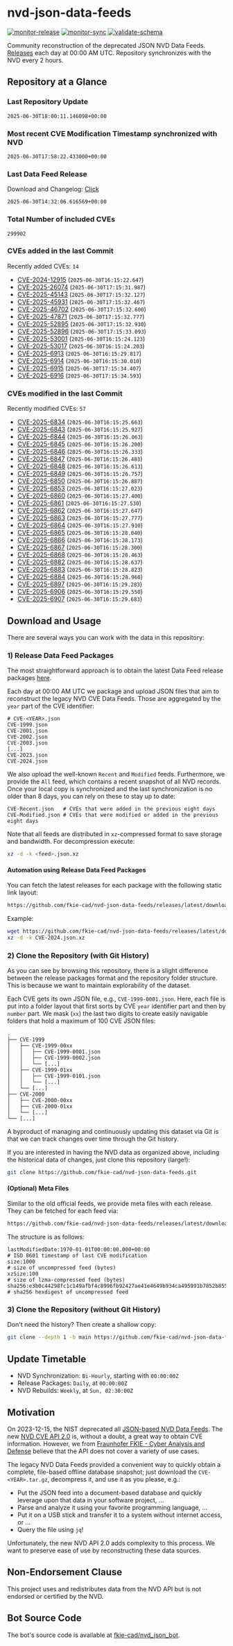# nvd-json-data-feeds

[![monitor-release](https://github.com/fkie-cad/nvd-json-data-feeds/actions/workflows/monitor_release.yml/badge.svg)](https://github.com/fkie-cad/nvd-json-data-feeds/actions/workflows/monitor_release.yml)
[![monitor-sync](https://github.com/fkie-cad/nvd-json-data-feeds/actions/workflows/monitor_sync.yml/badge.svg)](https://github.com/fkie-cad/nvd-json-data-feeds/actions/workflows/monitor_sync.yml)
[![validate-schema](https://github.com/fkie-cad/nvd-json-data-feeds/actions/workflows/validate_schema.yml/badge.svg)](https://github.com/fkie-cad/nvd-json-data-feeds/actions/workflows/validate_schema.yml)

Community reconstruction of the deprecated JSON NVD Data Feeds.
[Releases](https://github.com/fkie-cad/nvd-json-data-feeds/releases/latest) each day at 00:00 AM UTC.
Repository synchronizes with the NVD every 2 hours.

## Repository at a Glance

### Last Repository Update

```plain
2025-06-30T18:00:11.146098+00:00
```

### Most recent CVE Modification Timestamp synchronized with NVD

```plain
2025-06-30T17:58:22.433000+00:00
```

### Last Data Feed Release

Download and Changelog: [Click](https://github.com/fkie-cad/nvd-json-data-feeds/releases/latest)

```plain
2025-06-30T14:32:06.616569+00:00
```

### Total Number of included CVEs

```plain
299902
```

### CVEs added in the last Commit

Recently added CVEs: `14`

- [CVE-2024-12915](CVE-2024/CVE-2024-129xx/CVE-2024-12915.json) (`2025-06-30T16:15:22.647`)
- [CVE-2025-26074](CVE-2025/CVE-2025-260xx/CVE-2025-26074.json) (`2025-06-30T17:15:31.987`)
- [CVE-2025-45143](CVE-2025/CVE-2025-451xx/CVE-2025-45143.json) (`2025-06-30T17:15:32.127`)
- [CVE-2025-45931](CVE-2025/CVE-2025-459xx/CVE-2025-45931.json) (`2025-06-30T17:15:32.467`)
- [CVE-2025-46702](CVE-2025/CVE-2025-467xx/CVE-2025-46702.json) (`2025-06-30T17:15:32.600`)
- [CVE-2025-47871](CVE-2025/CVE-2025-478xx/CVE-2025-47871.json) (`2025-06-30T17:15:32.777`)
- [CVE-2025-52895](CVE-2025/CVE-2025-528xx/CVE-2025-52895.json) (`2025-06-30T17:15:32.930`)
- [CVE-2025-52896](CVE-2025/CVE-2025-528xx/CVE-2025-52896.json) (`2025-06-30T17:15:33.093`)
- [CVE-2025-53001](CVE-2025/CVE-2025-530xx/CVE-2025-53001.json) (`2025-06-30T16:15:24.123`)
- [CVE-2025-53017](CVE-2025/CVE-2025-530xx/CVE-2025-53017.json) (`2025-06-30T16:15:24.203`)
- [CVE-2025-6913](CVE-2025/CVE-2025-69xx/CVE-2025-6913.json) (`2025-06-30T16:15:29.817`)
- [CVE-2025-6914](CVE-2025/CVE-2025-69xx/CVE-2025-6914.json) (`2025-06-30T16:15:30.010`)
- [CVE-2025-6915](CVE-2025/CVE-2025-69xx/CVE-2025-6915.json) (`2025-06-30T17:15:34.407`)
- [CVE-2025-6916](CVE-2025/CVE-2025-69xx/CVE-2025-6916.json) (`2025-06-30T17:15:34.593`)


### CVEs modified in the last Commit

Recently modified CVEs: `57`

- [CVE-2025-6834](CVE-2025/CVE-2025-68xx/CVE-2025-6834.json) (`2025-06-30T16:15:25.663`)
- [CVE-2025-6843](CVE-2025/CVE-2025-68xx/CVE-2025-6843.json) (`2025-06-30T16:15:25.927`)
- [CVE-2025-6844](CVE-2025/CVE-2025-68xx/CVE-2025-6844.json) (`2025-06-30T16:15:26.063`)
- [CVE-2025-6845](CVE-2025/CVE-2025-68xx/CVE-2025-6845.json) (`2025-06-30T16:15:26.200`)
- [CVE-2025-6846](CVE-2025/CVE-2025-68xx/CVE-2025-6846.json) (`2025-06-30T16:15:26.333`)
- [CVE-2025-6847](CVE-2025/CVE-2025-68xx/CVE-2025-6847.json) (`2025-06-30T16:15:26.483`)
- [CVE-2025-6848](CVE-2025/CVE-2025-68xx/CVE-2025-6848.json) (`2025-06-30T16:15:26.613`)
- [CVE-2025-6849](CVE-2025/CVE-2025-68xx/CVE-2025-6849.json) (`2025-06-30T16:15:26.757`)
- [CVE-2025-6850](CVE-2025/CVE-2025-68xx/CVE-2025-6850.json) (`2025-06-30T16:15:26.887`)
- [CVE-2025-6853](CVE-2025/CVE-2025-68xx/CVE-2025-6853.json) (`2025-06-30T16:15:27.023`)
- [CVE-2025-6860](CVE-2025/CVE-2025-68xx/CVE-2025-6860.json) (`2025-06-30T16:15:27.400`)
- [CVE-2025-6861](CVE-2025/CVE-2025-68xx/CVE-2025-6861.json) (`2025-06-30T16:15:27.530`)
- [CVE-2025-6862](CVE-2025/CVE-2025-68xx/CVE-2025-6862.json) (`2025-06-30T16:15:27.647`)
- [CVE-2025-6863](CVE-2025/CVE-2025-68xx/CVE-2025-6863.json) (`2025-06-30T16:15:27.777`)
- [CVE-2025-6864](CVE-2025/CVE-2025-68xx/CVE-2025-6864.json) (`2025-06-30T16:15:27.910`)
- [CVE-2025-6865](CVE-2025/CVE-2025-68xx/CVE-2025-6865.json) (`2025-06-30T16:15:28.040`)
- [CVE-2025-6866](CVE-2025/CVE-2025-68xx/CVE-2025-6866.json) (`2025-06-30T16:15:28.173`)
- [CVE-2025-6867](CVE-2025/CVE-2025-68xx/CVE-2025-6867.json) (`2025-06-30T16:15:28.300`)
- [CVE-2025-6868](CVE-2025/CVE-2025-68xx/CVE-2025-6868.json) (`2025-06-30T16:15:28.463`)
- [CVE-2025-6882](CVE-2025/CVE-2025-68xx/CVE-2025-6882.json) (`2025-06-30T16:15:28.637`)
- [CVE-2025-6883](CVE-2025/CVE-2025-68xx/CVE-2025-6883.json) (`2025-06-30T16:15:28.823`)
- [CVE-2025-6884](CVE-2025/CVE-2025-68xx/CVE-2025-6884.json) (`2025-06-30T16:15:28.960`)
- [CVE-2025-6897](CVE-2025/CVE-2025-68xx/CVE-2025-6897.json) (`2025-06-30T16:15:29.283`)
- [CVE-2025-6906](CVE-2025/CVE-2025-69xx/CVE-2025-6906.json) (`2025-06-30T16:15:29.550`)
- [CVE-2025-6907](CVE-2025/CVE-2025-69xx/CVE-2025-6907.json) (`2025-06-30T16:15:29.683`)


## Download and Usage

There are several ways you can work with the data in this repository:

### 1) Release Data Feed Packages

The most straightforward approach is to obtain the latest Data Feed release packages [here](https://github.com/fkie-cad/nvd-json-data-feeds/releases/latest).

Each day at 00:00 AM UTC we package and upload JSON files that aim to reconstruct the legacy NVD CVE Data Feeds.
Those are aggregated by the `year` part of the CVE identifier:

```
# CVE-<YEAR>.json
CVE-1999.json
CVE-2001.json
CVE-2002.json
CVE-2003.json
[...]
CVE-2023.json
CVE-2024.json
```

We also upload the well-known `Recent` and `Modified` feeds.
Furthermore, we provide the `All` feed, which contains a recent snapshot of all NVD records.
Once your local copy is synchronized and the last synchronization is no older than 8 days, you can rely on these to stay up to date:

```plain
CVE-Recent.json   # CVEs that were added in the previous eight days
CVE-Modified.json # CVEs that were modified or added in the previous eight days
```

Note that all feeds are distributed in `xz`-compressed format to save storage and bandwidth.
For decompression execute:

```sh
xz -d -k <feed>.json.xz
```

#### Automation using Release Data Feed Packages

You can fetch the latest releases for each package with the following static link layout:

```sh
https://github.com/fkie-cad/nvd-json-data-feeds/releases/latest/download/CVE-<YEAR>.json.xz
```

Example:

```sh
wget https://github.com/fkie-cad/nvd-json-data-feeds/releases/latest/download/CVE-2024.json.xz
xz -d -k CVE-2024.json.xz
```

### 2) Clone the Repository (with Git History)

As you can see by browsing this repository, there is a slight difference between the release packages format and the repository folder structure.
This is because we want to maintain explorability of the dataset.

Each CVE gets its own JSON file, e.g., `CVE-1999-0001.json`.
Here, each file is put into a folder layout that first sorts by CVE `year` identifier part and then by `number` part.
We mask (`xx`) the last two digits to create easily navigable folders that hold a maximum of 100 CVE JSON files:

```plain
.
├── CVE-1999
│   ├── CVE-1999-00xx
│   │   ├── CVE-1999-0001.json
│   │   ├── CVE-1999-0002.json
│   │   └── [...]
│   ├── CVE-1999-01xx
│   │   ├── CVE-1999-0101.json
│   │   └── [...]
│   └── [...]
├── CVE-2000
│   ├── CVE-2000-00xx
│   ├── CVE-2000-01xx
│   └── [...]
└── [...]
```

A byproduct of managing and continuously updating this dataset via Git is that we can track changes over time through the Git history.

If you are interested in having the NVD data as organized above, including the historical data of changes, just clone this repository (large!):

```sh
git clone https://github.com/fkie-cad/nvd-json-data-feeds.git
```

#### (Optional) Meta Files

Similar to the old official feeds, we provide meta files with each release. They can be fetched for each feed via:

```sh
https://github.com/fkie-cad/nvd-json-data-feeds/releases/latest/download/CVE-<YEAR>.meta
```

The structure is as follows:

```plain
lastModifiedDate:1970-01-01T00:00:00.000+00:00                          # ISO 8601 timestamp of last CVE modification
size:1000                                                               # size of uncompressed feed (bytes)
xzSize:100                                                              # size of lzma-compressed feed (bytes)
sha256:e3b0c44298fc1c149afbf4c8996fb92427ae41e4649b934ca495991b7852b855 # sha256 hexdigest of uncompressed feed
```

### 3) Clone the Repository (without Git History)

Don't need the history? Then create a shallow copy:

```sh
git clone --depth 1 -b main https://github.com/fkie-cad/nvd-json-data-feeds.git
```


## Update Timetable

* NVD Synchronization: `Bi-Hourly`, starting with `00:00:00Z`
* Release Packages: `Daily`, at `00:00:00Z`
* NVD Rebuilds: `Weekly`, at `Sun, 02:30:00Z`


## Motivation

On 2023-12-15, the NIST deprecated all [JSON-based NVD Data Feeds](https://nvd.nist.gov/vuln/data-feeds#divRetirementBanner-1).
The new [NVD CVE API 2.0](https://nvd.nist.gov/developers/vulnerabilities) is, without a doubt, a great way to obtain CVE information.
However, we from [Fraunhofer FKIE - Cyber Analysis and Defense](https://www.fkie.fraunhofer.de/en/departments/cad.html) believe that the API does not cover a variety of use cases.

The legacy NVD Data Feeds provided a convenient way to quickly obtain a complete, file-based offline database snapshot; just download the `CVE-<YEAR>.tar.gz`, decompress it, and use it as you please, e.g.:

- Put the JSON feed into a document-based database and quickly leverage upon that data in your software project, ...
- Parse and analyze it using your favorite programming language, ...
- Put it on a USB stick and transfer it to a system without internet access, or ...
- Query the file using `jq`!

Unfortunately, the new NVD API 2.0 adds complexity to this process.
We want to preserve ease of use by reconstructing these data sources.

## Non-Endorsement Clause

This project uses and redistributes data from the NVD API but is not endorsed or certified by the NVD.

## Bot Source Code

The bot's source code is available at [fkie-cad/nvd\_json\_bot](https://github.com/fkie-cad/nvd_json_bot).